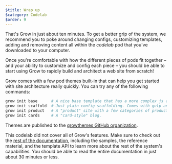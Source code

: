 ```yaml
---
$title: Wrap up
$category: Codelab
$order: 9
---
```

That's Grow in just about ten minutes. To get a better grip of the system, we recommend you to poke around changing configs, customizing templates, adding and removing content all within the *codelab* pod that you've downloaded to your computer.

Once you're comfortable with how the different pieces of pods fit together – and your ability to customize and config each piece – you should be able to start using Grow to rapidly build and architect a web site from scratch!

Grow comes with a few pod themes built-in that can help you get started with site architecture really quickly. You can try any of the following commands:

```bash
grow init base      # A nice base template that has a more complex js and css compiling and partials.
grow init scaffold  # Just plain config scaffolding. Comes with gulp and bower.
grow init product   # A "product" site with a few categories of products.
grow init cards     # A "card-style" blog.
```

Themes are published to the [growthemes GitHub organization](https://github.com/growthemes).

This codelab did not cover all of Grow's features. Make sure to check out the [rest of the documentation]([url('/content/docs/index.md')]), including the samples, the reference material, and the template API to learn more about the rest of the system's capabilities. You should be able to read the entire documentation in just about 30 minutes or less.
